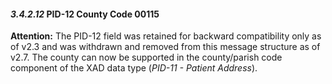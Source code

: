 #### *3.4.2.12* PID-12 County Code 00115

**Attention:** The PID-12 field was retained for backward compatibility only as of v2.3 and was withdrawn and removed from this message structure as of v2.7. The county can now be supported in the county/parish code component of the XAD data type (_PID-11 - Patient Address_).
